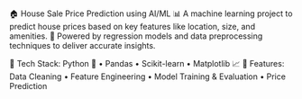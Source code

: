 🏠 House Sale Price Prediction using AI/ML
📊 A machine learning project to predict house prices based on key features like location, size, and amenities.
🤖 Powered by regression models and data preprocessing techniques to deliver accurate insights.

🧠 Tech Stack: Python 🐍 • Pandas • Scikit-learn • Matplotlib 📈
🚀 Features: Data Cleaning • Feature Engineering • Model Training & Evaluation • Price Prediction

